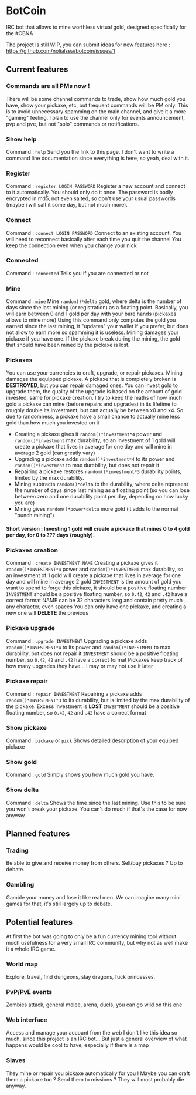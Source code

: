 # BotCoin
IRC bot that allows to mine worthless virtual gold, designed specifically for the #CBNA

The project is still WIP, you can submit ideas for new features here : https://github.com/nolialsea/botcoin/issues/1

## Current features
### Commands are all PMs now !
There will be some channel commands to trade, show how much gold you have, show your pickaxe, etc, but frequent commands will be PM only.
This is to avoid unnecessary spamming on the main channel, and give it a more "gaming" feeling.
I plan to use the channel only for events announcement, pvp and pve, but not "solo" commands or notifications. 

### Show help
Command : `help`
Send you the link to this page. I don't want to write a command line documentation since everything is here, so yeah, deal with it.

### Register
Command : `register LOGIN PASSWORD`
Register a new account and connect to it automatically. You should only do it once.
The password is badly encrypted in md5, not even salted, so don't use your usual passwords (maybe i will salt it some day, but not much more).

### Connect
Command : `connect LOGIN PASSWORD`
Connect to an existing account.
You will need to reconnect basically after each time you quit the channel
You keep the connection even when you change your nick

### Connected
Command : `connected`
Tells you if you are connected or not

### Mine
Command : `mine`
Mine `random()*delta` gold, where delta is the number of days since the last mining (or registration) as a floating point.
Basically, you will earn between 0 and 1 gold per day with your bare hands (pickaxes allows to mine more)
Using this command only computes the gold you earned since the last mining, it "updates" your wallet if you prefer, but does not allow to earn more so spamming it is useless.
Mining damages your pickaxe if you have one. If the pickaxe break during the mining, the gold that should have been mined by the pickaxe is lost.

### Pickaxes
You can use your currencies to craft, upgrade, or repair pickaxes.
Mining damages the equipped pickaxe.
A pickaxe that is completely broken is **DESTROYED**, but you can repair damaged ones.
You can invest gold to upgrade them, the quality of the upgrade is based on the amount of gold invested, same for pickaxe creation.
I try to keep the maths of how much gold a pickaxe can mine (before repairs and upgrades) in its lifetime to roughly double its investment, but can actually be between x0 and x4.
So due to randomness, a pickaxe have a small chance to actually mine less gold than how much you invested on it
- Creating a pickaxe gives it `random()*investment*4` power and `random()*investment` max durability, so an investment of 1 gold will create a pickaxe that lives in average for one day and will mine in average 2 gold (can greatly vary)
- Upgrading a pickaxe adds `random()*investment*4` to its power and `random()*investment` to max durability, but does not repair it
- Repairing a pickaxe restores `random()*investment*3` durability points, limited by the max durability.
- Mining subtracts `random()*delta` to the durability, where delta represent the number of days since last mining as a floating point (so you can lose between zero and one durability point per day, depending on how lucky you are)
- Mining gives `random()*power*delta` more gold (it adds to the normal "punch mining")

#### Short version : Investing 1 gold will create a pickaxe that mines 0 to 4 gold per day, for 0 to ??? days (roughly).

### Pickaxes creation
Command : `create INVESTMENT NAME`
Creating a pickaxe gives it `random()*INVESTMENT*4` power and `random()*INVESTMENT` max durability, so an investment of 1 gold will create a pickaxe that lives in average for one day and will mine in average 2 gold
`INVESTMENT` is the amount of gold you want to spend to forge this pickaxe, it should be a positive floating number
`INVESTMENT` should be a positive floating number, so `0.42`, `42` and `.42` have a correct format
NAME can be 32 characters long and contain pretty much any character, even spaces
You can only have one pickaxe, and creating a new one will **DELETE** the previous

### Pickaxe upgrade
Command : `upgrade INVESTMENT`
Upgrading a pickaxe adds `random()*INVESTMENT*4` to its power and `random()*INVESTMENT` to max durability, but does not repair it
`INVESTMENT` should be a positive floating number, so `0.42`, `42` and `.42` have a correct format
Pickaxes keep track of how many upgrades they have... I may or may not use it later

### Pickaxe repair
Command : `repair INVESTMENT`
Repairing a pickaxe adds `random()*INVESTMENT*3` to its durability, but is limited by the max durability of the pickaxe. Excess investment is **LOST**
`INVESTMENT` should be a positive floating number, so `0.42`, `42` and `.42` have a correct format

### Show pickaxe
Command : `pickaxe` or `pick`
Shows detailed description of your equiped pickaxe

### Show gold
Command : `gold`
Simply shows you how much gold you have.

### Show delta
Command : `delta`
Shows the time since the last mining. Use this to be sure you won't break your pickaxe. You can't do much if that's the case for now anyway.

## Planned features

### Trading
Be able to give and receive money from others.
Sell/buy pickaxes ?
Up to debate.

### Gambling
Gamble your money and lose it like real men.
We can imagine many mini games for that, it's still largely up to debate.

## Potential features
At first the bot was going to only be a fun currency mining tool without much usefulness for a very small IRC community, but why not as well make it a whole IRC game.

### World map
Explore, travel, find dungeons, slay dragons, fuck princesses.

### PvP/PvE events
Zombies attack, general melee, arena, duels, you can go wild on this one

### Web interface
Access and manage your account from the web
I don't like this idea so much, since this project is an IRC bot...
But just a general overview of what happens would be cool to have, especially if there is a map

### Slaves
They mine or repair you pickaxe automatically for you !
Maybe you can craft them a pickaxe too ?
Send them to missions ?
They will most probably die anyway.

